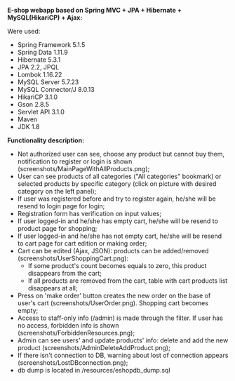 **E-shop webapp based on Spring MVC + JPA + Hibernate + MySQL(HikariCP) + Ajax:**

Were used:
- Spring Framework 5.1.5
- Spring Data 1.11.9
- Hibernate 5.3.1
- JPA 2.2, JPQL
- Lombok 1.16.22
- MySQL Server 5.7.23
- MySQL Connector/J 8.0.13
- HikariCP 3.1.0
- Gson 2.8.5
- Servlet API 3.1.0
- Maven
- JDK 1.8

**Functionality description:**
- Not authorized user can see, choose any product but cannot buy them, notification to register or login is shown (screenshots/MainPageWithAllProducts.png);
- User can see products of all categories ("All categories" bookmark) or selected products by specific category (click on picture with desired category on the left panel);
- If user was registered before and try to register again, he/she will be resend to login page for login;
- Registration form has verification on input values;
- If user logged-in and he/she has empty cart, he/she will be resend to product page for shopping;
- If user logged-in and he/she has not empty cart, he/she will be resend to cart page for cart edition or making order;
- Cart can be edited (Ajax, JSON): products can be added/removed (screenshots/UserShoppingCart.png):
    - If some product's count becomes equals to zero, this product disappears from the cart;
    - If all products are removed from the cart, table with cart products list disappears at all;
- Press on 'make order' button creates the new order on the base of user's cart (screenshots/UserOrder.png). Shopping cart becomes empty;
- Access to staff-only info (/admin) is made through the filter. If user has no access, forbidden info is shown (screenshots/ForbiddenResources.png);
- Admin can see users' and update products' info: delete and add the new product (screenshots/AdminDeleteAddProduct.png);
- If there isn't connection to DB, warning about lost of connection appears (screenshots/LostDBconnection.png);
- db dump is located in /resources/eshopdb_dump.sql
  

